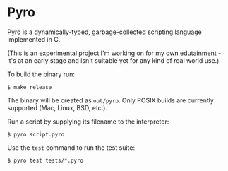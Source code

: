 # Pyro

Pyro is a dynamically-typed, garbage-collected scripting language implemented in C.

(This is an experimental project I'm working on for my own edutainment - it's at an early stage and isn't suitable yet for any kind of real world use.)

To build the binary run:

    $ make release

The binary will be created as `out/pyro`. Only POSIX builds are currently supported (Mac, Linux, BSD, etc.).

Run a script by supplying its filename to the interpreter:

    $ pyro script.pyro

Use the `test` command to run the test suite:

    $ pyro test tests/*.pyro


